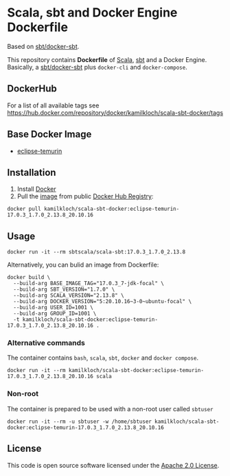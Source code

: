 # Scala, sbt and Docker Engine Dockerfile
Based on [sbt/docker-sbt](https://github.com/sbt/docker-sbt).

This repository contains **Dockerfile** of [Scala](http://www.scala-lang.org), [sbt](http://www.scala-sbt.org) and a Docker Engine.
Basically, a [sbt/docker-sbt](https://github.com/sbt/docker-sbt) plus `docker-cli` and `docker-compose`.

## DockerHub
For a list of all available tags see https://hub.docker.com/repository/docker/kamilkloch/scala-sbt-docker/tags

## Base Docker Image ##
* [eclipse-temurin](https://hub.docker.com/_/eclipse-temurin)

## Installation ##
1. Install [Docker](https://www.docker.com)
2. Pull the [image](https://hub.docker.com/repository/docker/kamilkloch/scala-sbt-docker) from public [Docker Hub Registry](https://registry.hub.docker.com):
```
docker pull kamilkloch/scala-sbt-docker:eclipse-temurin-17.0.3_1.7.0_2.13.8_20.10.16
```

## Usage ##
```
docker run -it --rm sbtscala/scala-sbt:17.0.3_1.7.0_2.13.8
```

Alternatively, you can bulid an image from Dockerfile:

```
docker build \
  --build-arg BASE_IMAGE_TAG="17.0.3_7-jdk-focal" \
  --build-arg SBT_VERSION="1.7.0" \
  --build-arg SCALA_VERSION="2.13.8" \
  --build-arg DOCKER_VERSION="5:20.10.16~3-0~ubuntu-focal" \
  --build-arg USER_ID=1001 \
  --build-arg GROUP_ID=1001 \
  -t kamilkloch/scala-sbt-docker:eclipse-temurin-17.0.3_1.7.0_2.13.8_20.10.16 .
```

### Alternative commands ###
The container contains `bash`, `scala`, `sbt`, `docker` and `docker compose`.

```
docker run -it --rm kamilkloch/scala-sbt-docker:eclipse-temurin-17.0.3_1.7.0_2.13.8_20.10.16 scala
```

### Non-root ###
The container is prepared to be used with a non-root user called `sbtuser`

```
docker run -it --rm -u sbtuser -w /home/sbtuser kamilkloch/scala-sbt-docker:eclipse-temurin-17.0.3_1.7.0_2.13.8_20.10.16
```

## License ##

This code is open source software licensed under the [Apache 2.0 License]("http://www.apache.org/licenses/LICENSE-2.0.html").
